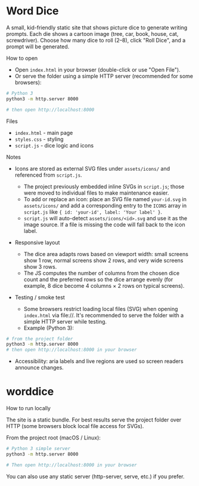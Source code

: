 # Word Dice

A small, kid-friendly static site that shows picture dice to generate writing prompts. Each die shows a cartoon image (tree, car, book, house, cat, screwdriver). Choose how many dice to roll (2–8), click "Roll Dice", and a prompt will be generated.

How to open

- Open `index.html` in your browser (double-click or use "Open File").
- Or serve the folder using a simple HTTP server (recommended for some browsers):

```bash
# Python 3
python3 -m http.server 8000

# then open http://localhost:8000
```

Files

- `index.html` - main page
- `styles.css` - styling
- `script.js` - dice logic and icons

Notes

- Icons are stored as external SVG files under `assets/icons/` and referenced from `script.js`.
	- The project previously embedded inline SVGs in `script.js`; those were moved to individual files to make maintenance easier.
	- To add or replace an icon: place an SVG file named `your-id.svg` in `assets/icons/` and add a corresponding entry to the `ICONS` array in `script.js` like `{ id: 'your-id', label: 'Your label' }`.
	- `script.js` will auto-detect `assets/icons/<id>.svg` and use it as the image source. If a file is missing the code will fall back to the icon label.

- Responsive layout
	- The dice area adapts rows based on viewport width: small screens show 1 row, normal screens show 2 rows, and very wide screens show 3 rows.
	- The JS computes the number of columns from the chosen dice count and the preferred rows so the dice arrange evenly (for example, 8 dice become 4 columns × 2 rows on typical screens).

- Testing / smoke test
	- Some browsers restrict loading local files (SVG) when opening `index.html` via file://. It's recommended to serve the folder with a simple HTTP server while testing.
	- Example (Python 3):

```bash
# from the project folder
python3 -m http.server 8000
# then open http://localhost:8000 in your browser
```

- Accessibility: aria labels and live regions are used so screen readers announce changes.
# worddice

How to run locally

The site is a static bundle. For best results serve the project folder over HTTP (some browsers block local file access for SVGs).

From the project root (macOS / Linux):

```bash
# Python 3 simple server
python3 -m http.server 8000

# Then open http://localhost:8000 in your browser
```

You can also use any static server (http-server, serve, etc.) if you prefer.

